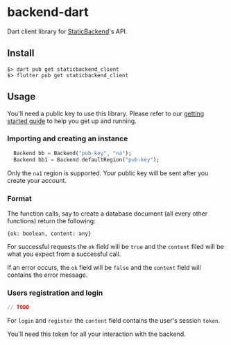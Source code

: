 <!-- To be updated later -->



# backend-dart
Dart client library for [StaticBackend](https://staticbackend.com)'s API.

## Install

```
$> dart pub get staticbackend_client
$> flutter pub get staticbackend_client
```

## Usage

You'll need a public key to use this library. Please refer to our 
[getting started guide](https://staticbackend.com/getting-started/) to help you get up and running.

### Importing and creating an instance

```dart
  Backend bb = Backend("pub-key", "na");
  Backend bb1 = Backend.defaultRegion("pub-key");
```

Only the `na1` region is supported. Your public key will be sent after you create 
your account.

### Format

The function calls, say to create a database document (all every other functions) 
return the following:

`{ok: boolean, content: any}`

For successful requests the `ok` field will be `true` and the `content` filed will 
be what you expect from a successful call.

If an error occurs, the `ok` field will be `false` and the `content` field will 
contains the error message.

### Users registration and login

```dart
// TODO
```

For `login` and `register` the `content` field contains the user's session `token`.

You'll need this token for all your interaction with the backend.
